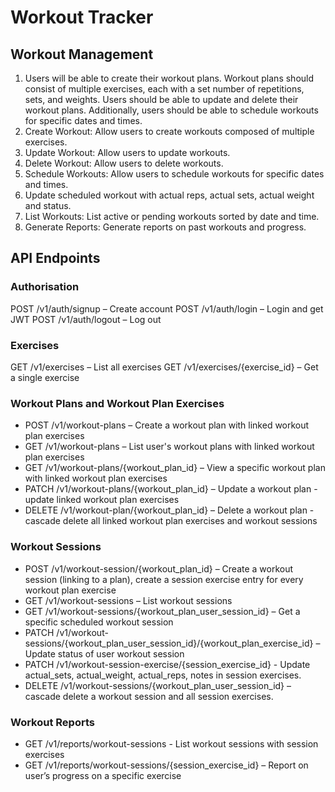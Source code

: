 # Workout Tracker

## Workout Management
1. Users will be able to create their workout plans. Workout plans should consist of multiple exercises, each with a set number of repetitions, sets, and weights. Users should be able to update and delete their workout plans. Additionally, users should be able to schedule workouts for specific dates and times.
2. Create Workout: Allow users to create workouts composed of multiple exercises.
3. Update Workout: Allow users to update workouts.
4. Delete Workout: Allow users to delete workouts.
5. Schedule Workouts: Allow users to schedule workouts for specific dates and times.
6. Update scheduled workout with actual reps, actual sets, actual weight and status.
7. List Workouts: List active or pending workouts sorted by date and time.
8. Generate Reports: Generate reports on past workouts and progress.

## API Endpoints
### Authorisation 
POST /v1/auth/signup – Create account
POST /v1/auth/login – Login and get JWT
POST /v1/auth/logout – Log out

### Exercises
GET /v1/exercises – List all exercises
GET /v1/exercises/{exercise_id} – Get a single exercise

### Workout Plans and Workout Plan Exercises
* POST /v1/workout-plans – Create a workout plan with linked workout plan exercises
* GET /v1/workout-plans – List user's workout plans with linked workout plan exercises
* GET /v1/workout-plans/{workout_plan_id} – View a specific workout plan with linked workout plan exercises
* PATCH /v1/workout-plans/{workout_plan_id} – Update a workout plan - update linked workout plan exercises
* DELETE /v1/workout-plan/{workout_plan_id} – Delete a workout plan - cascade delete all linked workout plan exercises and workout sessions

### Workout Sessions
* POST /v1/workout-session/{workout_plan_id} – Create a workout session (linking to a plan), create a session exercise entry for every workout plan exercise
* GET /v1/workout-sessions – List workout sessions 
* GET /v1/workout-sessions/{workout_plan_user_session_id} – Get a specific scheduled workout session 
* PATCH /v1/workout-sessions/{workout_plan_user_session_id}/{workout_plan_exercise_id} – Update status of user workout session  
* PATCH /v1/workout-session-exercise/{session_exercise_id} - Update actual_sets, actual_weight, actual_reps, notes in session exercises. 
* DELETE /v1/workout-sessions/{workout_plan_user_session_id} – cascade delete a workout session and all session exercises.

### Workout Reports
* GET /v1/reports/workout-sessions - List workout sessions with session exercises
* GET /v1/reports/workout-sessions/{session_exercise_id} – Report on user’s progress on a specific exercise

